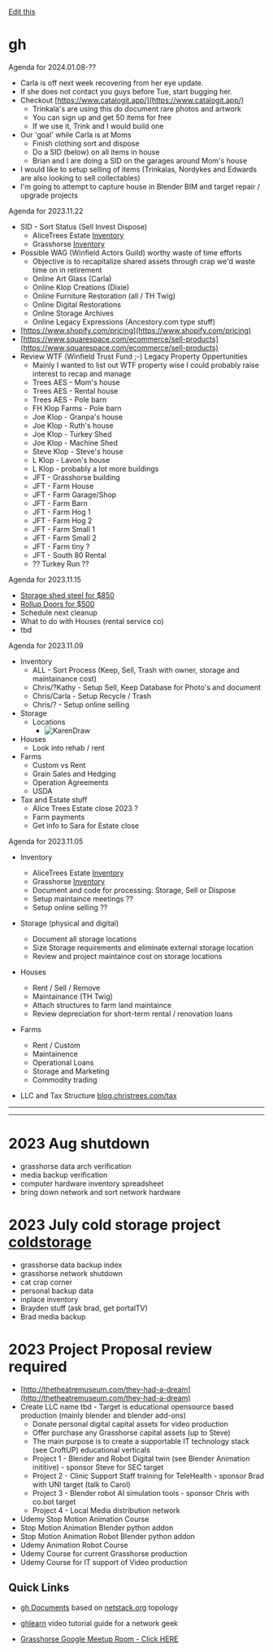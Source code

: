 [Edit this](https://github.com/2cld/gh/edit/master/README.md)

# gh
Agenda for 2024.01.08-??
- Carla is off next week recovering from her eye update.
- If she does not contact you guys before Tue, start bugging her.
- Checkout [https://www.catalogit.app/](https://www.catalogit.app/)
  - Trinkala's are using this do document rare photos and artwork
  - You can sign up and get 50 items for free
  - If we use it, Trink and I would build one
- Our 'goal' while Carla is at Moms
  - Finish clothing sort and dispose
  - Do a SID (below) on all items in house
  - Brian and I are doing a SID on the garages around Mom's house
- I would like to setup selling of items (Trinkalas, Nordykes and Edwards are also looking to sell collectables)
- I'm going to attempt to capture house in Blender BIM and target repair / upgrade projects


Agenda for 2023.11.22
- SID - Sort Status (Sell Invest Dispose)
  - AliceTrees Estate [Inventory](https://docs.google.com/spreadsheets/d/1DKb3lPvvxENL9s3Xo8LNtRDORzgJTz41veKOQpennk4/edit#gid=1106379675)
  - Grasshorse [Inventory](https://docs.google.com/spreadsheets/d/1KjOBpD3Bz_bT0rMGfP9HB43t5N-6cx5WmbyCsVMJcF0/edit#gid=0)
- Possible WAG (Winfield Actors Guild) worthy waste of time efforts
  - Objective is to recapitalize shared assets through crap we'd waste time on in retirement
  - Online Art Glass (Carla)
  - Online Klop Creations (Dixie)
  - Online Furniture Restoration (all / TH Twig)
  - Online Digital Restorations
  - Online Storage Archives
  - Online Legacy Expressions (Ancestory.com type stuff)
- [https://www.shopify.com/pricing](https://www.shopify.com/pricing)
- [https://www.squarespace.com/ecommerce/sell-products](https://www.squarespace.com/ecommerce/sell-products)
- Review WTF (Winfield Trust Fund ;-) Legacy Property Oppertunities
  - Mainly I wanted to list out WTF property wise I could probably raise interest to recap and manage
  - Trees AES - Mom's house
  - Trees AES - Rental house
  - Trees AES - Pole barn
  - FH Klop Farms - Pole barn
  - Joe Klop - Granpa's house
  - Joe Klop - Ruth's house
  - Joe Klop - Turkey Shed
  - Joe Klop - Machine Shed
  - Steve Klop - Steve's house
  - L Klop - Lavon's house
  - L Klop - probably a lot more buildings
  - JFT - Grasshorse building
  - JFT - Farm House
  - JFT - Farm Garage/Shop
  - JFT - Farm Barn
  - JFT - Farm Hog 1
  - JFT - Farm Hog 2
  - JFT - Farm Small 1
  - JFT - Farm Small 2
  - JFT - Farm tiny ?
  - JFT - South 80 Rental
  - ?? Turkey Run ??

Agenda for 2023.11.15
- [Storage shed steel for $850](https://www.shelterlogic.com/arrow-classic-steel-shed-10x8-charcoal?gad_source=1&gclid=CjwKCAiAu9yqBhBmEiwAHTx5p_1QcaeOrpmW1izmhrlJc4XiESMPAXwPz8mIW1n0KZ0Az3aaTCs-ARoCldMQAvD_BwE)
- [Rollup Doors for $500](https://www.rollupdoorsdirect.com/rollupdoor650.php)
- Schedule next cleanup
- What to do with Houses (rental service co)
- tbd

Agenda for 2023.11.09
- Inventory
  - ALL - Sort Process (Keep, Sell, Trash with owner, storage and maintainance cost)
  - Chris/?Kathy - Setup Sell, Keep Database for Photo's and document
  - Chris/Carla - Setup Recycle / Trash
  - Chris/? - Setup online selling
- Storage
  - Locations
    - ![KarenDraw]()
- Houses
  - Look into rehab / rent
- Farms
  - Custom vs Rent
  - Grain Sales and Hedging
  - Operation Agreements
  - USDA
- Tax and Estate stuff
  - Alice Trees Estate close 2023 ?
  - Farm payments
  - Get info to Sara for Estate close

Agenda for 2023.11.05
- Inventory
  - AliceTrees Estate [Inventory](https://docs.google.com/spreadsheets/d/1DKb3lPvvxENL9s3Xo8LNtRDORzgJTz41veKOQpennk4/edit#gid=1106379675)
  - Grasshorse [Inventory](https://docs.google.com/spreadsheets/d/1KjOBpD3Bz_bT0rMGfP9HB43t5N-6cx5WmbyCsVMJcF0/edit#gid=0)
  - Document and code for processing: Storage, Sell or Dispose
  - Setup maintaince meetings ?? 
  - Setup online selling ??

- Storage (physical and digital)
  - Document all storage locations
  - Size Storage requirements and eliminate external storage location
  - Review and project maintaince cost on storage locations

- Houses 
  - Rent / Sell / Remove
  - Maintainance (TH Twig)
  - Attach structures to farm land maintaince
  - Review depreciation for short-term rental / renovation loans

- Farms
  - Rent / Custom
  - Maintainence
  - Operational Loans
  - Storage and Marketing
  - Commodity trading
     
- LLC and Tax Structure [blog.christrees.com/tax](https://blog.christrees.com/tax/)

---
---

# 2023 Aug shutdown
- grasshorse data arch verification
- media backup verification
- computer hardware inventory spreadsheet
- bring down network and sort network hardware

# 2023 July cold storage project [coldstorage](./docs/coldstorage)
- grasshorse data backup index
- grasshorse network shutdown
- cat crap corner
- personal backup data
- inplace inventory
- Brayden stuff (ask brad, get portalTV)
- Brad media backup
  
# 2023 Project Proposal review required
- [http://thetheatremuseum.com/they-had-a-dream](http://thetheatremuseum.com/they-had-a-dream)
- Create LLC name tbd - Target is educational opensource based production (mainly blender and blender add-ons)
  - Donate personal digital capital assets for video production
  - Offer purchase any Grasshorse capital assets (up to Steve) 
  - The main purpose is to create a supportable IT technology stack (see CroftUP) educational verticals
  - Project 1 - Blender and Robot Digital twin (see Blender Animation inititive) - sponsor Steve for SEC target
  - Project 2 - Clinic Support Staff training for TeleHealth - sponsor Brad  with UNI target (talk to Carol)
  - Project 3 - Blender robot AI simulation tools - sponsor Chris with co.bot target
  - Project 4 - Local Media distribution network
- Udemy Stop Motion Animation Course
- Stop Motion Animation Blender python addon
- Stop Motion Animation Robot Blender python addon
- Udemy Animation Robot Course
- Udemy Course for current Grasshorse production
- Udemy Course for IT support of Video production

## Quick Links
- [gh Documents](./docs) based on [netstack.org](https://netstack.org/docs/) topology
- [ghlearn](http://ghlearn.2cld.net/) video tutorial guide for a network geek


- [Grasshorse Google Meetup Room - Click HERE](https://meet.google.com/efv-bzzx-pqa)
